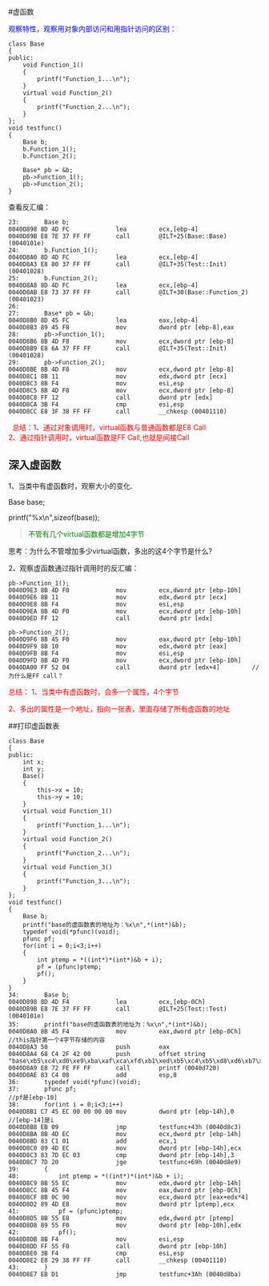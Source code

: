 #虚函数

<font color="red"></font>
<font color="blue">
观察特性，观察用对象内部访问和用指针访问的区别：
</font>

	class Base				
	{				
	public:				
	    void Function_1()				
	    {				
	        printf("Function_1...\n");				
	    }				
	    virtual void Function_2()				
	    {				
	        printf("Function_2...\n");				
	    }				
	};												
	void testfunc()
	{
		Base b;
		b.Function_1();
		b.Function_2();
		
		Base* pb = &b;
		pb->Function_1();
		pb->Function_2();
	}

查看反汇编：

	23:       Base b;
	0040D898 8D 4D FC             lea         ecx,[ebp-4]
	0040D89B E8 7E 37 FF FF       call        @ILT+25(Base::Base) (0040101e)
	24:       b.Function_1();
	0040D8A0 8D 4D FC             lea         ecx,[ebp-4]
	0040D8A3 E8 80 37 FF FF       call        @ILT+35(Test::Init) (00401028)
	25:       b.Function_2();
	0040D8A8 8D 4D FC             lea         ecx,[ebp-4]
	0040D8AB E8 73 37 FF FF       call        @ILT+30(Base::Function_2) (00401023)
	26:
	27:       Base* pb = &b;
	0040D8B0 8D 45 FC             lea         eax,[ebp-4]
	0040D8B3 89 45 F8             mov         dword ptr [ebp-8],eax
	28:       pb->Function_1();
	0040D8B6 8B 4D F8             mov         ecx,dword ptr [ebp-8]
	0040D8B9 E8 6A 37 FF FF       call        @ILT+35(Test::Init) (00401028)
	29:       pb->Function_2();
	0040D8BE 8B 4D F8             mov         ecx,dword ptr [ebp-8]
	0040D8C1 8B 11                mov         edx,dword ptr [ecx]
	0040D8C3 8B F4                mov         esi,esp
	0040D8C5 8B 4D F8             mov         ecx,dword ptr [ebp-8]
	0040D8C8 FF 12                call        dword ptr [edx]
	0040D8CA 3B F4                cmp         esi,esp
	0040D8CC E8 3F 38 FF FF       call        __chkesp (00401110)


<font color="red">  																																																总结：1、通过对象调用时，virtual函数与普通函数都是E8 Call												
2、通过指针调用时，virtual函数是FF Call,也就是间接Call						
</font>

深入虚函数
-----------------


1、当类中有虚函数时，观察大小的变化.				
				
Base base;				
				
printf("%x\n",sizeof(base));	
			
><font color="green">不管有几个virtual函数都是增加4字节</font>			

思考：为什么不管增加多少virtual函数，多出的这4个字节是什么?			

2、观察虚函数通过指针调用时的反汇编：							
														
	pb->Function_1();							
	0040D9E3 8B 4D F0             mov         ecx,dword ptr [ebp-10h]							
	0040D9E6 8B 11                mov         edx,dword ptr [ecx]							
	0040D9E8 8B F4                mov         esi,esp							
	0040D9EA 8B 4D F0             mov         ecx,dword ptr [ebp-10h]							
	0040D9ED FF 12                call        dword ptr [edx]							
															
	pb->Function_2();							
	0040D9F6 8B 45 F0             mov         eax,dword ptr [ebp-10h]							
	0040D9F9 8B 10                mov         edx,dword ptr [eax]							
	0040D9FB 8B F4                mov         esi,esp							
	0040D9FD 8B 4D F0             mov         ecx,dword ptr [ebp-10h]							
	0040DA00 FF 52 04             call        dword ptr [edx+4]			//为什么是FF call？	

<font color="red">
							
总结：
1、当类中有虚函数时，会多一个属性，4个字节							
							
2、多出的属性是一个地址，指向一张表，里面存储了所有虚函数的地址							
</font>
							
##打印虚函数表
	
	class Base				
	{				
	public:				
		int x;			
		int y;	
		Base()
		{
			this->x = 10;
			this->y = 10;
		}
	    virtual void Function_1()				
	    {				
	        printf("Function_1...\n");				
	    }				
	    virtual void Function_2()				
	    {				
	        printf("Function_2...\n");				
	    }				
	    virtual void Function_3()				
	    {				
	        printf("Function_3...\n");				
	    }				
	};																			
	void testfunc()
	{
		Base b;
		printf("base的虚函数表的地址为：%x\n",*(int*)&b);
		typedef void(*pfunc)(void);
		pfunc pf;
		for(int i = 0;i<3;i++)
		{
			int ptemp = *((int*)*(int*)&b + i);
			pf = (pfunc)ptemp;
			pf();
		}
	}
	34:       Base b;								
	0040D898 8D 4D F4             lea         ecx,[ebp-0Ch]								
	0040D89B E8 7E 37 FF FF       call        @ILT+25(Test::Test) (0040101e)								
	35:       printf("base的虚函数表的地址为：%x\n",*(int*)&b);								
	0040D8A0 8B 45 F4             mov         eax,dword ptr [ebp-0Ch]		//this指针第一个4字节存储的内容
	0040D8A3 50                   push        eax								
	0040D8A4 68 C4 2F 42 00       push        offset string "base\xb5\xc4\xd0\xe9\xba\xaf\xca\xfd\xb1\xed\xb5\xc4\xb5\xd8\xd6\xb7\xce\								
	0040D8A9 E8 72 FE FF FF       call        printf (0040d720)								
	0040D8AE 83 C4 08             add         esp,8								
	36:       typedef void(*pfunc)(void);								
	37:       pfunc pf;														//pf是[ebp-10]				
	38:       for(int i = 0;i<3;i++)								
	0040D8B1 C7 45 EC 00 00 00 00 mov         dword ptr [ebp-14h],0			//[ebp-14]是i
	0040D8B8 EB 09                jmp         testfunc+43h (0040d8c3)								
	0040D8BA 8B 4D EC             mov         ecx,dword ptr [ebp-14h]								
	0040D8BD 83 C1 01             add         ecx,1								
	0040D8C0 89 4D EC             mov         dword ptr [ebp-14h],ecx								
	0040D8C3 83 7D EC 03          cmp         dword ptr [ebp-14h],3								
	0040D8C7 7D 20                jge         testfunc+69h (0040d8e9)								
	39:       {								
	40:           int ptemp = *((int*)*(int*)&b + i);								
	0040D8C9 8B 55 EC             mov         edx,dword ptr [ebp-14h]								
	0040D8CC 8B 45 F4             mov         eax,dword ptr [ebp-0Ch]								
	0040D8CF 8B 0C 90             mov         ecx,dword ptr [eax+edx*4]								
	0040D8D2 89 4D E8             mov         dword ptr [ptemp],ecx								
	41:           pf = (pfunc)ptemp;								
	0040D8D5 8B 55 E8             mov         edx,dword ptr [ptemp]								
	0040D8D8 89 55 F0             mov         dword ptr [ebp-10h],edx								
	42:           pf();								
	0040D8DB 8B F4                mov         esi,esp								
	0040D8DD FF 55 F0             call        dword ptr [ebp-10h]								
	0040D8E0 3B F4                cmp         esi,esp								
	0040D8E2 E8 29 38 FF FF       call        __chkesp (00401110)								
	43:       }								
	0040D8E7 EB D1                jmp         testfunc+3Ah (0040d8ba)								


